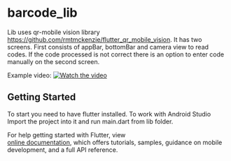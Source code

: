 # barcode_lib
Lib uses qr-mobile vision library https://github.com/rmtmckenzie/flutter_qr_mobile_vision. It has two screens. First consists of appBar, bottomBar and camera view to read codes. If the code processed is not correct there is an option to enter code manually on the second screen.

Example video: [![Watch the video](https://img.youtube.com/vi/rgqn_sutUyQ/maxresdefault.jpg)](https://youtu.be/rgqn_sutUyQ)

## Getting Started

To start you need to have flutter installed. To work with Android Studio Import the project into it and run main.dart from lib folder.

For help getting started with Flutter, view  
[online documentation](https://flutter.io/docs), which offers tutorials, 
samples, guidance on mobile development, and a full API reference.
